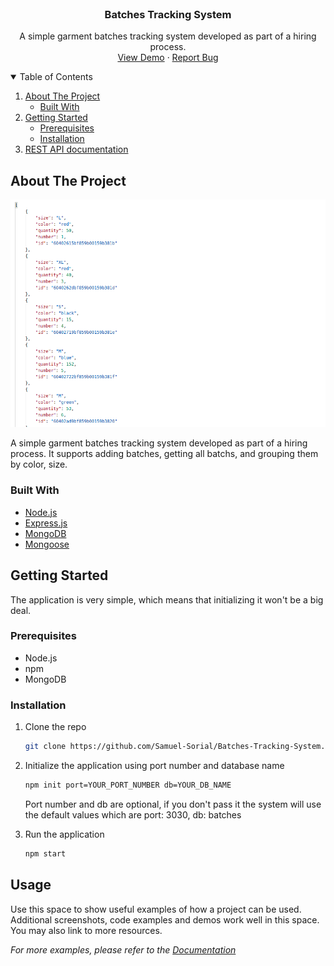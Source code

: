 <!--
*** Thanks for checking out the Best-README-Template. If you have a suggestion
*** that would make this better, please fork the repo and create a pull request
*** or simply open an issue with the tag "enhancement".
*** Thanks again! Now go create something AMAZING! :D
-->

<!-- PROJECT SHIELDS -->
<!--
*** I'm using markdown "reference style" links for readability.
*** Reference links are enclosed in brackets [ ] instead of parentheses ( ).
*** See the bottom of this document for the declaration of the reference variables
*** for contributors-url, forks-url, etc. This is an optional, concise syntax you may use.
*** https://www.markdownguide.org/basic-syntax/#reference-style-links
-->

<!-- PROJECT LOGO -->
<br />
<p align="center">

  <h3 align="center">Batches Tracking System</h3>

  <p align="center">
    A simple garment batches tracking system developed as part of a hiring process.
    <br />
    <a href="https://garment-batches.herokuapp.com/api/batches">View Demo</a>
    ·
    <a href="https://github.com/Samuel-Sorial/Batches-Tracking-System/issues">Report Bug</a>
    
  </p>
</p>

<!-- TABLE OF CONTENTS -->
<details open="open">
  <summary>Table of Contents</summary>
  <ol>
    <li>
      <a href="#about-the-project">About The Project</a>
      <ul>
        <li><a href="#built-with">Built With</a></li>
      </ul>
    </li>
    <li>
      <a href="#getting-started">Getting Started</a>
      <ul>
        <li><a href="#prerequisites">Prerequisites</a></li>
        <li><a href="#installation">Installation</a></li>
      </ul>
    </li>
    <li><a href="#contributing">REST API documentation</a></li>
  </ol>
</details>

<!-- ABOUT THE PROJECT -->

## About The Project

[![Product Name Screen Shot][product-screenshot]](https://garment-batches.herokuapp.com/api/batches)

A simple garment batches tracking system developed as part of a hiring process. It supports adding batches, getting all batchs, and grouping them by
color, size.

### Built With

- [Node.js](https://nodejs.org/en/)
- [Express.js](https://expressjs.com/)
- [MongoDB](https://www.mongodb.com/try/download/community)
- [Mongoose](https://mongoosejs.com/)

<!-- GETTING STARTED -->

## Getting Started

The application is very simple, which means that initializing it won't be a big deal.

### Prerequisites

- Node.js
- npm
- MongoDB

### Installation

1. Clone the repo

   ```sh
   git clone https://github.com/Samuel-Sorial/Batches-Tracking-System.git
   ```

2. Initialize the application using port number and database name

   ```sh
   npm init port=YOUR_PORT_NUMBER db=YOUR_DB_NAME
   ```

   Port number and db are optional, if you don't pass it the system will use the
   default values which are port: 3030, db: batches

3. Run the application
   ```sh
   npm start
   ```

<!-- USAGE EXAMPLES -->

## Usage

Use this space to show useful examples of how a project can be used. Additional screenshots, code examples and demos work well in this space. You may also link to more resources.

_For more examples, please refer to the [Documentation](https://example.com)_

<!-- MARKDOWN LINKS & IMAGES -->
<!-- https://www.markdownguide.org/basic-syntax/#reference-style-links -->

[contributors-shield]: https://img.shields.io/github/contributors/othneildrew/Best-README-Template.svg?style=for-the-badge
[contributors-url]: https://github.com/othneildrew/Best-README-Template/graphs/contributors
[forks-shield]: https://img.shields.io/github/forks/othneildrew/Best-README-Template.svg?style=for-the-badge
[forks-url]: https://github.com/othneildrew/Best-README-Template/network/members
[stars-shield]: https://img.shields.io/github/stars/othneildrew/Best-README-Template.svg?style=for-the-badge
[stars-url]: https://github.com/othneildrew/Best-README-Template/stargazers
[issues-shield]: https://img.shields.io/github/issues/othneildrew/Best-README-Template.svg?style=for-the-badge
[issues-url]: https://github.com/othneildrew/Best-README-Template/issues
[license-shield]: https://img.shields.io/github/license/othneildrew/Best-README-Template.svg?style=for-the-badge
[license-url]: https://github.com/othneildrew/Best-README-Template/blob/master/LICENSE.txt
[linkedin-shield]: https://img.shields.io/badge/-LinkedIn-black.svg?style=for-the-badge&logo=linkedin&colorB=555
[linkedin-url]: https://linkedin.com/in/othneildrew
[product-screenshot]: images/getbatches.png
